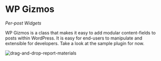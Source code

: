 # WP Gizmos #
_Per-post Widgets_

WP Gizmos is a class that makes it easy to add modular content-fields to posts within WordPress. It is easy for end-users to manipulate and extensible for developers. Take a look at the sample plugin for now.

![drag-and-drop-report-materials](https://cloud.githubusercontent.com/assets/867430/9661487/f5bed21c-5228-11e5-9efb-8344c93c67c4.gif)

